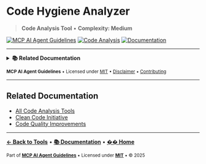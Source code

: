 # Code Hygiene Analyzer

> **Code Analysis Tool** • **Complexity: Medium**

[![MCP AI Agent Guidelines](https://img.shields.io/badge/MCP-AI_Agent_Guidelines-1a7f37?style=flat-square&logo=github)](../../README.md)
[![Code Analysis](https://img.shields.io/badge/Category-Code_Analysis-orange?style=flat-square)](./README.md#code-analysis)
[![Documentation](https://img.shields.io/badge/📚-Docs-blue?style=flat-square)](../README.md)

---

<details>
<summary><strong>📚 Related Documentation</strong></summary>

- [All Code Analysis Tools](./README.md#code-analysis-tools)
- [Clean Code Initiative](../CLEAN_CODE_INITIATIVE.md)
- [Code Quality Improvements](../CODE_QUALITY_IMPROVEMENTS.md)
- [AI Interaction Tips](../AI_INTERACTION_TIPS.md)

</details>

<sub>**MCP AI Agent Guidelines** • Licensed under [MIT](../../LICENSE) • [Disclaimer](../../DISCLAIMER.md) • [Contributing](../../CONTRIBUTING.md)</sub>

---

## Related Documentation

- [All Code Analysis Tools](./README.md#code-analysis)
- [Clean Code Initiative](#clean-code-initiative)
- [Code Quality Improvements](#code-quality-improvements)

---

**[← Back to Tools](./README.md)** • **[📚 Documentation](../README.md)** • **[�� Home](../../README.md)**

<sub>Part of **[MCP AI Agent Guidelines](../../README.md)** • Licensed under **[MIT](../../LICENSE)** • © 2025</sub>
